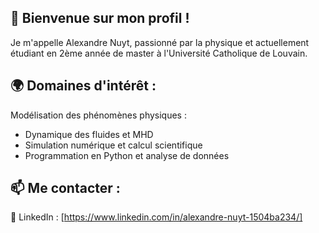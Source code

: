 ## 👋 Bienvenue sur mon profil !
Je m'appelle Alexandre Nuyt, passionné par la physique et actuellement étudiant en 2ème année de master à l'Université Catholique de Louvain.
## 🌍 Domaines d'intérêt :
Modélisation des phénomènes physiques : 
- Dynamique des fluides et MHD
- Simulation numérique et calcul scientifique
- Programmation en Python et analyse de données
## 📫 Me contacter :
🔗 LinkedIn : [https://www.linkedin.com/in/alexandre-nuyt-1504ba234/]

<!---
Alnuyt/Alnuyt is a ✨ special ✨ repository because its `README.md` (this file) appears on your GitHub profile.
You can click the Preview link to take a look at your changes.
--->
